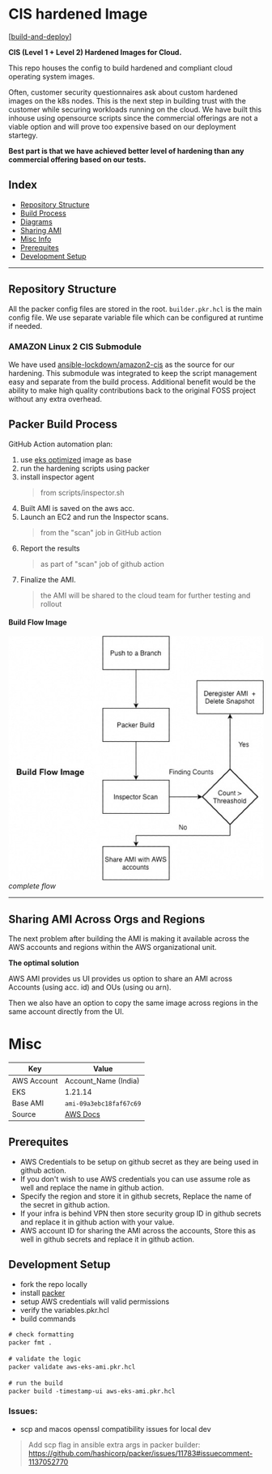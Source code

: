 # CIS hardened Image
[[build-and-deploy](https://github.com/Puneet8800/CIS-Golden-AMI/blob/main/.github/workflows/build_and_deploy.yml)]


**CIS (Level 1 + Level 2) Hardened Images for Cloud.**

This repo houses the config to build hardened and compliant cloud operating system images.

Often, customer security questionnaires ask about custom hardened images on the k8s nodes. This is the next step in building trust with the customer while securing workloads running on the cloud.
We have built this inhouse using opensource scripts since the commercial offerings are not a viable option and will prove too expensive based on our deployment startegy.

**Best part is that we have achieved better level of hardening than any commercial offering based on our tests.**


## Index
- [Repository Structure](#repository-structure)
- [Build Process](#build-process)
- [Diagrams](#build-flow-image)
- [Sharing AMI](#sharing-ami-across-orgs-and-regions)
- [Misc Info](#misc)
- [Prerequites](#Prerequites)
- [Development Setup](#development-setup)


---

## Repository Structure

All the packer config files are stored in the root. `builder.pkr.hcl` is the main config file. We use separate variable file which can be configured at runtime if needed.

### AMAZON Linux 2 CIS Submodule

We have used [ansible-lockdown/amazon2-cis](https://github.com/ansible-lockdown/amazon2-cis) as the source for our hardening.
This submodule was integrated to keep the script management easy and separate from the build process. Additional benefit would be the ability to make high quality contributions back to the original FOSS project without any extra overhead.


## Packer Build Process

GitHub Action automation plan:

1. use [eks optimized](https://docs.aws.amazon.com/eks/latest/userguide/eks-optimized-ami.html) image as base
2. run the hardening scripts using packer
3. install inspector agent
    > from scripts/inspector.sh
4. Built AMI is saved on the aws acc.
5. Launch an EC2 and run the Inspector scans.
    > from the "scan" job in GitHub action
6. Report the results
    > as part of "scan" job of github action
7. Finalize the AMI.
    > the AMI will be shared to the cloud team for further testing and rollout


#### Build Flow Image
![img](assets/build_flow.png)
*complete flow*


---
## Sharing AMI Across Orgs and Regions

The next problem after building the AMI is making it available across the AWS accounts and regions within the AWS organizational unit.

**The optimal solution**

AWS AMI provides us UI provides us option to share an AMI across Accounts (using acc. id) and OUs (using ou arn).

Then we also have an option to copy the same image across regions in the same account directly from the UI.


# Misc

| Key  | Value |
| ------------- | ------------- |
| AWS Account  | Account_Name (India)  |
| EKS  | 1.21.14  |
| Base AMI | `ami-09a3ebc18faf67c69` |
| Source | [AWS Docs](https://docs.aws.amazon.com/eks/latest/userguide/eks-optimized-ami.html) |


## Prerequites
- AWS Credentials to be setup on github secret as they are being used in github action.
- If you don't wish to use AWS credentials you can use assume role as well and replace the name in github action.
- Specify the region and store it in github secrets, Replace the name of the secret in github action.
- If your infra is behind VPN then store security group ID in github secrets and replace it in github action with your value.
- AWS account ID for sharing the AMI across the accounts, Store this as well in github secrets and replace it in github action.


## Development Setup

- fork the repo locally
- install [packer](https://developer.hashicorp.com/packer/downloads)
- setup AWS credentials will valid permissions
- verify the variables.pkr.hcl
- build commands

```
# check formatting
packer fmt .

# validate the logic
packer validate aws-eks-ami.pkr.hcl

# run the build
packer build -timestamp-ui aws-eks-ami.pkr.hcl

```

### Issues:
- scp and macos openssl compatibility issues for local dev

> Add scp flag in ansible extra args in packer builder: https://github.com/hashicorp/packer/issues/11783#issuecomment-1137052770
